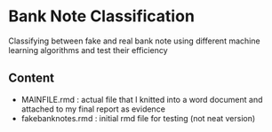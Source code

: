 # Bank Note Classification
Classifying between fake and real bank note using different machine learning algorithms and test their efficiency

## Content
- MAINFILE.rmd : actual file that I knitted into a word document and attached to my final report as evidence
- fakebanknotes.rmd : initial rmd file for testing (not neat version)
